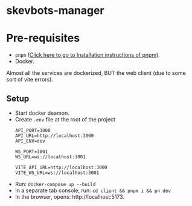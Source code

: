 # skevbots-manager

# Pre-requisites

- `pnpm` ([Click here to go to Installation instructions of pnpm](https://pnpm.io/installation)).
- Docker.

Almost all the services are dockerized, BUT the web client (due to some sort of vite errors).

## Setup

- Start docker deamon.
- Create `.env` file at the root of the project
  ```
  API_PORT=3000
  API_URL=http://localhost:3000
  API_ENV=dev

  WS_PORT=3001
  WS_URL=ws://localhost:3001

  VITE_API_URL=http://localhost:3000
  VITE_WS_URL=ws://localhost:3001
  ```
- Run: `docker-compose up --build`
- In a separate tab console, run: `cd client && pnpm i && pn dev`
- In the browser, opens: http://localhost:5173.